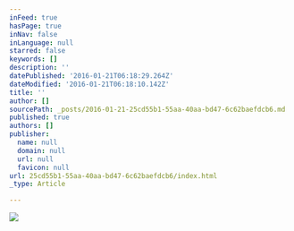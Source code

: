 ```yaml
---
inFeed: true
hasPage: true
inNav: false
inLanguage: null
starred: false
keywords: []
description: ''
datePublished: '2016-01-21T06:18:29.264Z'
dateModified: '2016-01-21T06:18:10.142Z'
title: ''
author: []
sourcePath: _posts/2016-01-21-25cd55b1-55aa-40aa-bd47-6c62baefdcb6.md
published: true
authors: []
publisher:
  name: null
  domain: null
  url: null
  favicon: null
url: 25cd55b1-55aa-40aa-bd47-6c62baefdcb6/index.html
_type: Article

---
```

![](https://the-grid-user-content.s3-us-west-2.amazonaws.com/998f14a6-6164-4f61-a062-5528eb66fe9e.jpg)